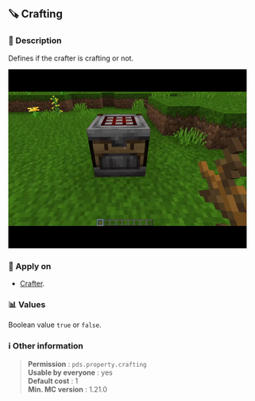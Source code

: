 ## :carpentry_saw: Crafting

### :memo: Description
Defines if the crafter is crafting or not.

![Demo of bisected property](../../assets/properties/crafting.gif ':size=90%')

### :dart: Apply on
- [Crafter](https://minecraft.wiki/w/Crafter).

### :bar_chart: Values
Boolean value ``true`` or ``false``.

### :information_source: Other information

> **Permission** : ``pds.property.crafting``<br>
> **Usable by everyone** : yes<br>
>  **Default cost** : 1<br>
>  **Min. MC version** : 1.21.0
